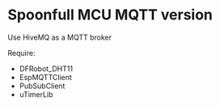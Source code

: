 # Spoonfull MCU MQTT version

Use HiveMQ as a MQTT broker

Require:
- DFRobot_DHT11
- EspMQTTClient
- PubSubClient
- uTimerLib